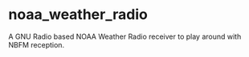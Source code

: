 # noaa_weather_radio
A GNU Radio based NOAA Weather Radio receiver to play around with NBFM reception.
